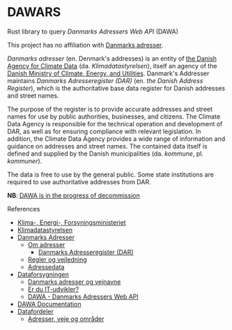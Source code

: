 # DAWARS

Rust library to query *Danmarks Adressers Web API* (DAWA)

This project has no affiliation with [Danmarks adresser](https://danmarksadresser.dk/).

*Danmarks adresser* (en. Denmark's addresses) is an entity of [the Danish Agency for Climate Data](https://www.klimadatastyrelsen.dk/) (da. *Klimadatastyrelsen*), itself an agency of the [Danish Ministry of Climate, Energy, and Utilities](https://www.kefm.dk/). Danmark's Addresser maintains *Danmarks Adresseregister (DAR)* (en. *the Danish Address Register*), which is the authoritative base data register for Danish addresses and street names.

The purpose of the register is to provide accurate addresses and street names for use by public authorities, businesses, and citizens. The Climate Data Agency is responsible for the technical operation and development of DAR, as well as for ensuring compliance with relevant legislation. In addition, the Climate Data Agency provides a wide range of information and guidance on addresses and street names. The contained data itself is defined and supplied by the Danish municipalities (da. *kommune*, pl. *kommuner*).

The data is free to use by the general public. Some state institutions are required to use authoritative addresses from DAR.

**NB**: [DAWA is in the progress of decommission](https://dataforsyningen.dk/data/4924)

References

- [Klima-, Energi-, Forsyningsministeriet](https://www.kefm.dk/)
- [Klimadatastyrelsen](https://www.klimadatastyrelsen.dk/)
- [Danmarks Adresser](https://danmarksadresser.dk/)
  - [Om adresser](https://danmarksadresser.dk/om-adresser)
    - [Danmarks Adresseregister (DAR)](https://danmarksadresser.dk/om-adresser/danmarks-adresseregister-dar)
  - [Regler og vejledning](https://danmarksadresser.dk/regler-og-vejledning)
  - [Adressedata](https://danmarksadresser.dk/adressedata)
- [Dataforsygningen](https://dataforsyningen.dk/)
  - [Danmarks adresser og vejnavne](https://dataforsyningen.dk/data/4729)
  - [Er du IT-udvikler?](https://dataforsyningen.dk/news/3689)
  - [DAWA - Danmarks Adressers Web API](https://dataforsyningen.dk/data/4924)
- [DAWA Documentation](https://dawadocs.dataforsyningen.dk/)
- [Datafordeler](https://datafordeler.dk/)
  - [Adresser, veje og områder](https://datafordeler.dk/dataoversigt/?emne=adresser,%20veje%20og%20omr%C3%A5der)
